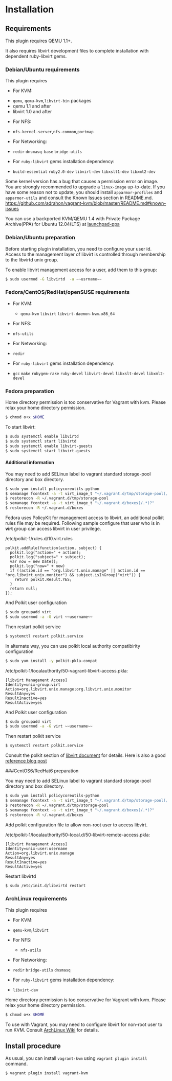 # Installation

## Requirements

This plugin requires QEMU 1.1+.

It also requires libvirt development files to complete installation with
dependent ruby-libvirt gems.

### Debian/Ubuntu requirements

This plugin requires

- For KVM:
 * `qemu`, `qemu-kvm`,`libvirt-bin` packages
 * qemu 1.1 and after
 * libvirt 1.0 and after

- For NFS:
 * `nfs-kernel-server`,`nfs-common`,`portmap`

- For Networking:
 * `redir` `dnsmasq-base` `bridge-utils`

- For `ruby-libvirt` gems installation dependency:
 * `build-essential` `ruby2.0-dev` `libvirt-dev` `libxslt1-dev` `libxml2-dev`

Some kernel version has a bug that causes a permission error on image.
You are strongly recommended to upgrade a `linux-image` up-to-date.
If you have some reason not to update, you should install
`apparmor-profiles` and `apparmor-utils` and
consult the Known Issues section in README.md.
https://github.com/adrahon/vagrant-kvm/blob/master/README.md#known-issues

You can use a backported KVM/QEMU 1.4 with Private Package Archive(PPA)
for Ubuntu 12.04(LTS) at
 [launchpad-ppa](https://launchpad.net/~miurahr/+archive/vagrant)

### Debian/Ubuntu preparation

Before starting plugin installation, you need to configure your user id.
Access to the management layer of libvirt is controlled through membership
to the libvirtd unix group.

To enable libvirt management access for a user, add them to this group:

```bash
$ sudo usermod -G libvirtd  -a ~~usrname~~
```

### Fedora/CentOS/RedHat/openSUSE requirements

- For KVM:
  * `qemu-kvm` `libvirt` `libvirt-daemon-kvm.x86_64`

- For NFS:
 * `nfs-utils`

- For Networking:
 * `redir`

- For `ruby-libvirt` gems installation dependency:
 * `gcc` `make` `rubygem-rake` `ruby-devel` `libvirt-devel` `libxslt-devel` `libxml2-devel`

### Fedora preparation

Home directory permission is too conservative for Vagrant with kvm.
Please relax your home directory permission.

```bash
$ chmod o+x $HOME
```

To start libvirt:

```bash
$ sudo systemctl enable libvirtd
$ sudo systemctl start libvirtd
$ sudo systemctl enable libvirt-guests
$ sudo systemctl start libvirt-guests
```

#### Additional information

You may need to add SELinux label to vagrant standard storage-pool directory
and box directory.

```bash
$ sudo yum install policycoreutils-python
$ semanage fcontext -a -t virt_image_t "~/.vagrant.d/tmp/storage-pool(/.*)?"
$ restorecon -R ~/.vagrant.d/tmp/storage-pool
$ semanage fcontext -a -t virt_image_t "~/.vagrant.d/boxes(/.*)?"
$ restorecon -R ~/.vagrant.d/boxes
```

Fedora uses PolicyKit for management access to libvirt,
an additional polkit rules file may be required.
Following sample configure that user who is in __virt__ group
can access libvirt in user privilege.

/etc/polkit-1/rules.d/10.virt.rules
```
polkit.addRule(function(action, subject) {
  polkit.log("action=" + action);
  polkit.log("subject=" + subject);
  var now = new Date();
  polkit.log("now=" + now)
  if ((action.id == "org.libvirt.unix.manage" || action.id == "org.libvirt.unix.monitor") && subject.isInGroup("virt")) {
    return polkit.Result.YES;
  }
  return null;
});
```
And Polkit user configuration

```bash
$ sudo groupadd virt
$ sudo usermod -a -G virt ~~username~~
```

Then restart polkit service
```bash
$ systemctl restart polkit.service
```

In alternate way, you can use polkit local authority compatibirity configuration

```bash
$ sudo yum install -y polkit-pkla-compat
```

/etc/polkit-1/localauthority/50-vagrant-libvirt-access.pkla:
```
[libvirt Management Access]
Identity=unix-group:virt
Action=org.libvirt.unix.manage;org.libvirt.unix.monitor
ResultAny=yes
ResultInactive=yes
ResultActive=yes
```

And Polkit user configuration

```bash
$ sudo groupadd virt
$ sudo usermod -a -G virt ~~username~~
```

Then restart polkit service
```bash
$ systemctl restart polkit.service
```

Consult the polkit section of [libvirt document](http://libvirt.org/auth.html#ACL_server_polkit) for details.
Here is also a good [reference blog post](https://niranjanmr.wordpress.com/2013/03/20/auth-libvirt-using-polkit-in-fedora-18/)

###CentOS6/RedHat6 preparation

You may need to add SELinux label to vagrant standard storage-pool directory
and box directory.

```bash
$ sudo yum install policycoreutils-python
$ semanage fcontext -a -t virt_image_t "~/.vagrant.d/tmp/storage-pool(/.*)?"
$ restorecon -R ~/.vagrant.d/tmp/storage-pool
$ semanage fcontext -a -t virt_image_t "~/.vagrant.d/boxes(/.*)?"
$ restorecon -R ~/.vagrant.d/boxes
```

Add polkit configuration file to allow non-root user to access libvirt.

/etc/polkit-1/localauthority/50-local.d/50-libvirt-remote-access.pkla:
```
[libvirt Management Access]
Identity=unix-user:username
Action=org.libvirt.unix.manage
ResultAny=yes
ResultInactive=yes
ResultActive=yes
```

Restart libvirtd

```bash
$ sudo /etc/init.d/libvirtd restart
```


### ArchLinux requirements

This plugin requires

- For KVM:
 * `qemu-kvm`,`libvirt`

- For NFS:
  * `nfs-utils`

- For Networking:
 * `redir` `bridge-utils` `dnsmasq`

- For `ruby-libvirt` gems installation dependency:
 * `libvirt-dev`


Home directory permission is too conservative for Vagrant with kvm.
Please relax your home directory permission.

```bash
$ chmod o+x $HOME
```

To use with Vagrant, you may need to configure libvirt for non-root user to run KVM.
Consult [ArchLinux Wiki](https://wiki.archlinux.org/index.php/Libvirt#Configuration)
for details.


## Install procedure

As usual, you can install `vagrant-kvm` using `vagrant plugin install` command.
```bash
$ vagrant plugin install vagrant-kvm
```


